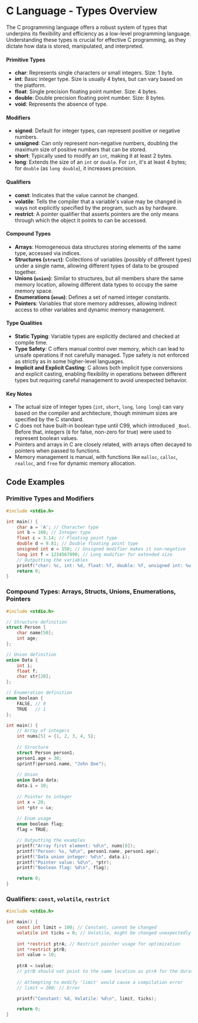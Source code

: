 # C Language - Types Overview

The C programming language offers a robust system of types that underpins its flexibility and efficiency as a low-level programming language. Understanding these types is crucial for effective C programming, as they dictate how data is stored, manipulated, and interpreted.

#### Primitive Types

- **char**: Represents single characters or small integers. Size: 1 byte.
- **int**: Basic integer type. Size is usually 4 bytes, but can vary based on the platform.
- **float**: Single precision floating point number. Size: 4 bytes.
- **double**: Double precision floating point number. Size: 8 bytes.
- **void**: Represents the absence of type.

#### Modifiers

- **signed**: Default for integer types, can represent positive or negative numbers.
- **unsigned**: Can only represent non-negative numbers, doubling the maximum size of positive numbers that can be stored.
- **short**: Typically used to modify an `int`, making it at least 2 bytes.
- **long**: Extends the size of an `int` or `double`. For `int`, it's at least 4 bytes; for `double` (as `long double`), it increases precision.

#### Qualifiers

- **const**: Indicates that the value cannot be changed.
- **volatile**: Tells the compiler that a variable's value may be changed in ways not explicitly specified by the program, such as by hardware.
- **restrict**: A pointer qualifier that asserts pointers are the only means through which the object it points to can be accessed.

#### Compound Types

- **Arrays**: Homogeneous data structures storing elements of the same type, accessed via indices.
- **Structures (`struct`)**: Collections of variables (possibly of different types) under a single name, allowing different types of data to be grouped together.
- **Unions (`union`)**: Similar to structures, but all members share the same memory location, allowing different data types to occupy the same memory space.
- **Enumerations (`enum`)**: Defines a set of named integer constants.
- **Pointers**: Variables that store memory addresses, allowing indirect access to other variables and dynamic memory management.

#### Type Qualities

- **Static Typing**: Variable types are explicitly declared and checked at compile time.
- **Type Safety**: C offers manual control over memory, which can lead to unsafe operations if not carefully managed. Type safety is not enforced as strictly as in some higher-level languages.
- **Implicit and Explicit Casting**: C allows both implicit type conversions and explicit casting, enabling flexibility in operations between different types but requiring careful management to avoid unexpected behavior.

#### Key Notes

- The actual size of integer types (`int`, `short`, `long`, `long long`) can vary based on the compiler and architecture, though minimum sizes are specified by the C standard.
- C does not have built-in boolean type until C99, which introduced `_Bool`. Before that, integers (`0` for false, non-zero for true) were used to represent boolean values.
- Pointers and arrays in C are closely related, with arrays often decayed to pointers when passed to functions.
- Memory management is manual, with functions like `malloc`, `calloc`, `realloc`, and `free` for dynamic memory allocation.

## Code Examples

### Primitive Types and Modifiers

```c
#include <stdio.h>

int main() {
    char a = 'A'; // Character type
    int b = 100; // Integer type
    float c = 3.14; // Floating point type
    double d = 9.81; // Double floating point type
    unsigned int e = 150; // Unsigned modifier makes it non-negative
    long int f = 1234567890; // Long modifier for extended size
    // Outputting the variables
    printf("char: %c, int: %d, float: %f, double: %f, unsigned int: %u, long int: %ld\n", a, b, c, d, e, f);
    return 0;
}
```

### Compound Types: Arrays, Structs, Unions, Enumerations, Pointers

```c
#include <stdio.h>

// Structure definition
struct Person {
    char name[50];
    int age;
};

// Union definition
union Data {
    int i;
    float f;
    char str[20];
};

// Enumeration definition
enum boolean {
    FALSE, // 0
    TRUE   // 1
};

int main() {
    // Array of integers
    int nums[5] = {1, 2, 3, 4, 5};
    
    // Structure
    struct Person person1;
    person1.age = 30;
    sprintf(person1.name, "John Doe");
    
    // Union
    union Data data;
    data.i = 10;
    
    // Pointer to integer
    int x = 20;
    int *ptr = &x;
    
    // Enum usage
    enum boolean flag;
    flag = TRUE;

    // Outputting the examples
    printf("Array first element: %d\n", nums[0]);
    printf("Person: %s, %d\n", person1.name, person1.age);
    printf("Data union integer: %d\n", data.i);
    printf("Pointer value: %d\n", *ptr);
    printf("Boolean flag: %d\n", flag);

    return 0;
}
```

### Qualifiers: `const`, `volatile`, `restrict`

```c
#include <stdio.h>

int main() {
    const int limit = 100; // Constant, cannot be changed
    volatile int ticks = 0; // Volatile, might be changed unexpectedly
    
    int *restrict ptrA; // Restrict pointer usage for optimization
    int *restrict ptrB;
    int value = 10;
    
    ptrA = &value;
    // ptrB should not point to the same location as ptrA for the duration of ptrA's lifetime to respect `restrict`
    
    // Attempting to modify 'limit' would cause a compilation error
    // limit = 200; // Error

    printf("Constant: %d, Volatile: %d\n", limit, ticks);

    return 0;
}
```
